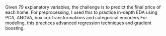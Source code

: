 Given 79 explanatory variables, the challenge is to predict the final price of each home.
For preprocessing, I used this to practice in-depth EDA using PCA, ANOVA, box cox transformations and categorical encoders
For modellng, this practices advanced regression techniques and gradient boosting.
